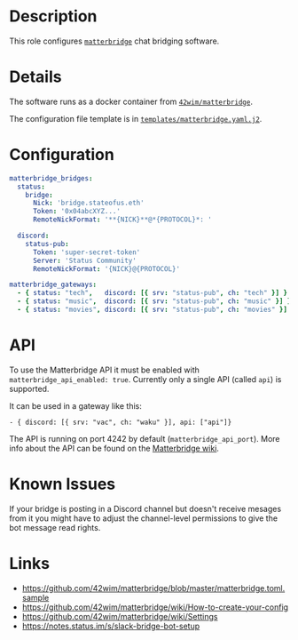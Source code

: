 # Description

This role configures [`matterbridge`](https://github.com/42wim/matterbridge) chat bridging software.

# Details

The software runs as a docker container from [`42wim/matterbridge`](https://hub.docker.com/r/42wim/matterbridge/).

The configuration file template is in [`templates/matterbridge.yaml.j2`](./templates/matterbridge.yaml.j2).

# Configuration

```yaml
matterbridge_bridges:
  status:
    bridge:
      Nick: 'bridge.stateofus.eth'
      Token: '0x04abcXYZ...'
      RemoteNickFormat: '**{NICK}**@*{PROTOCOL}*: '

  discord:
    status-pub:
      Token: 'super-secret-token'
      Server: 'Status Community'
      RemoteNickFormat: '{NICK}@{PROTOCOL}'

matterbridge_gateways:
  - { status: "tech",   discord: [{ srv: "status-pub", ch: "tech" }] }
  - { status: "music",  discord: [{ srv: "status-pub", ch: "music" }] }
  - { status: "movies", discord: [{ srv: "status-pub", ch: "movies" }] }
```

# API

To use the Matterbridge API it must be enabled with `matterbridge_api_enabled: true`.
Currently only a single API (called `api`) is supported.

It can be used in a gateway like this:

```
- { discord: [{ srv: "vac", ch: "waku" }], api: ["api"]}
```

The API is running on port 4242 by default (`matterbridge_api_port`). More info
about the API can be found on the [Matterbridge wiki](https://github.com/42wim/matterbridge/wiki/Api).

# Known Issues

If your bridge is posting in a Discord channel but doesn't receive mesages from it you might have to adjust the channel-level permissions to give the bot message read rights.

# Links

* https://github.com/42wim/matterbridge/blob/master/matterbridge.toml.sample
* https://github.com/42wim/matterbridge/wiki/How-to-create-your-config
* https://github.com/42wim/matterbridge/wiki/Settings
* https://notes.status.im/s/slack-bridge-bot-setup
